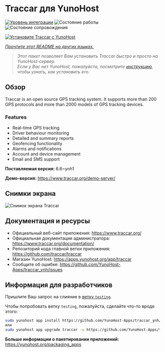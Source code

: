 <!--
Важно: этот README был автоматически сгенерирован <https://github.com/YunoHost/apps/tree/master/tools/readme_generator>
Он НЕ ДОЛЖЕН редактироваться вручную.
-->

# Traccar для YunoHost

[![Уровень интеграции](https://apps.yunohost.org/badge/integration/traccar)](https://ci-apps.yunohost.org/ci/apps/traccar/)
![Состояние работы](https://apps.yunohost.org/badge/state/traccar)
![Состояние сопровождения](https://apps.yunohost.org/badge/maintained/traccar)

[![Установите Traccar с YunoHost](https://install-app.yunohost.org/install-with-yunohost.svg)](https://install-app.yunohost.org/?app=traccar)

*[Прочтите этот README на других языках.](./ALL_README.md)*

> *Этот пакет позволяет Вам установить Traccar быстро и просто на YunoHost-сервер.*  
> *Если у Вас нет YunoHost, пожалуйста, посмотрите [инструкцию](https://yunohost.org/install), чтобы узнать, как установить его.*

## Обзор

Traccar is an open source GPS tracking system. It supports more than 200 GPS protocols and more than 2000 models of GPS tracking devices.

### Features

- Real-time GPS tracking
- Driver behaviour monitoring
- Detailed and summary reports
- Geofencing functionality
- Alarms and notifications
- Account and device management
- Email and SMS support


**Поставляемая версия:** 6.6~ynh1

**Демо-версия:** <https://www.traccar.org/demo-server/>

## Снимки экрана

![Снимок экрана Traccar](./doc/screenshots/screenshot.png)

## Документация и ресурсы

- Официальный веб-сайт приложения: <https://www.traccar.org/>
- Официальная документация администратора: <https://www.traccar.org/documentation/>
- Репозиторий кода главной ветки приложения: <https://github.com/traccar/traccar>
- Магазин YunoHost: <https://apps.yunohost.org/app/traccar>
- Сообщите об ошибке: <https://github.com/YunoHost-Apps/traccar_ynh/issues>

## Информация для разработчиков

Пришлите Ваш запрос на слияние в [ветку `testing`](https://github.com/YunoHost-Apps/traccar_ynh/tree/testing).

Чтобы попробовать ветку `testing`, пожалуйста, сделайте что-то вроде этого:

```bash
sudo yunohost app install https://github.com/YunoHost-Apps/traccar_ynh/tree/testing --debug
или
sudo yunohost app upgrade traccar -u https://github.com/YunoHost-Apps/traccar_ynh/tree/testing --debug
```

**Больше информации о пакетировании приложений:** <https://yunohost.org/packaging_apps>
